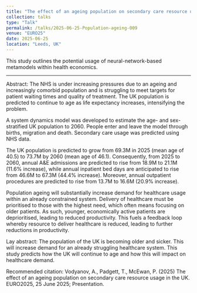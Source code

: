 ```yaml
---
title: "The effect of an ageing population on secondary care resource usage in the UK"
collection: talks
type: "Talk"
permalink: /talks/2025-06-25-Population-ageing-009
venue: "EURO25"
date: 2025-06-25
location: "Leeds, UK"
---
```


This study outlines the potential usage of neural-network-based metamodels within health economics.

---

Abstract:
The NHS is under increasing pressures due to an ageing and increasingly comorbid population and is struggling to meet targets for patient waiting times and quality of treatment. The UK population is predicted to continue to age as life expectancy increases, intensifying the problem.

A system dynamics model was developed to estimate the age- and sex-stratified UK population to 2060. People enter and leave the model through births, migration and death. Secondary care usage was predicted using NHS data.

The UK population is predicted to grow from 69.3M in 2025 (mean age of 40.5) to 73.7M by 2060 (mean age of 46.1). Consequently, from 2025 to 2060, annual A&E admissions are predicted to rise from 18.9M to 21.1M (11.6% increase), while annual inpatient bed days are anticipated to rise from 46.6M to 67.3M (44.4% increase). Moreover, annual outpatient procedures are predicted to rise from 13.7M to 16.6M (20.9% increase).

Population ageing will substantially increase demand for healthcare usage within an already constrained system. Delivery of healthcare must be prioritised to those with the highest need, which often means focusing on older patients. As such, younger, economically active patients are deprioritised, leading to reduced productivity. This fuels a feedback loop whereby resource to deliver healthcare is reduced, leading to further reductions in productivity.

Lay abstract: The population of the UK is becoming older and sicker. This will increase demand for an already struggling healthcare system. This study predicts how the UK will continue to age and how this will impact on healthcare demand. 

Recommended citation: Vodyanov, A., Padgett, T., McEwan, P. (2025) The effect of an ageing population on secondary care resource usage in the UK. EURO2025, 25 June 2025; Presentation.